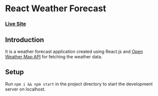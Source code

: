 # React Weather Forecast

### [Live Site](https://5dayforecast.netlify.app/)

## Introduction
It is a weather forecast application created using React.js and [Open Weather Map API](https://openweathermap.org/api) for fetching the weather data.

## Setup
Run ```npm i && npm start``` in the project directory to start the development server on localhost.
